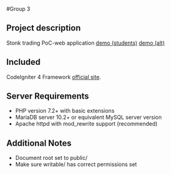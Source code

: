 #Group 3

## Project description

Stonk trading PoC-web application [demo (students)](https://www.students.oamk.fi/~t9tepa00/) [demo (alt)](https://cdn12.archi.fi/)

## Included

CodeIgniter 4 Framework [official site](http://codeigniter.com).

## Server Requirements

- PHP version 7.2+ with basic extensions
- MariaDB server 10.2+ or equivalent MySQL server version
- Apache httpd with mod_rewrite support (recommended)

## Additional Notes

- Document root set to public/
- Make sure writable/ has correct permissions set
